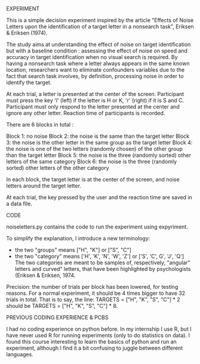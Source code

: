 EXPERIMENT

This is a simple decision experiment inspired by the article "Effects of Noise Letters upon the identification of a target letter in a nonsearch task", Eriksen & Eriksen (1974). 

The study aims at understanding the effect of noise on target identification but with a baseline condition : assessing the effect of noise on speed and accuracy in target identification when no visual search is required. By having a nonsearch task where a letter always appears in the same known location, researchers want to eliminate confounders variables due to the fact that search task involves, by definition, processing noise in order to identify the target.

At each trial, a letter is presented at the center of the screen. Participant must press the key 'l' (left) if the letter is H or K, 'r' (right) if it is S and C. Participant must only respond to the letter presented at the center and ignore any other letter. Reaction time of participants is recorded. 

There are 6 blocks in total : 

Block 1: no noise
Block 2: the noise is the same than the target letter
Block 3: the noise is the other letter in the same group as the target letter
Block 4: the noise is one of the two letters (randomly chosen) of the other group than the target letter
Block 5: the noise is the three (randomly sorted) other letters of the same category
Block 6: the noise is the three (randomly sorted) other letters of the other category

In each block, the target letter is at the center of the screen, and noise letters around the target letter.

At each trial, the key pressed by the user and the reaction time are saved in a data file. 

CODE 

noiseletters.py contains the code to run the experiment using expyriment. 

To simplify the explanation, I introduce a new terminology:
- the two "groups" means ["H", "K"] or ["S", "C"]
- the two "category" means ['H', 'K', 'N', 'W', 'Z'] or ['S', 'C', G', 'J', 'Q']
The two categories are meant to be samples of, respectively, "angular" letters and curved" letters, that have been highlighted by psychologists (Eriksen & Eriksen, 1974.

Precision: the number of trials per block has been lowered, for testing reasons. For a normal experiment, it should be 4 times bigger to have 32 trials in total. That is to say, the line:
	TARGETS = ["H", "K", "S", "C"] * 2
should be
	TARGETS = ["H", "K", "S", "C"] * 8.

PREVIOUS CODING EXPERIENCE & PCBS

I had no coding experience on python before. In my internship I use R, but I have never used R for running experiments (only to do statistics on data). I found this course interesting to learn the basics of python and run an experiment, although I find it a bit confusing to juggle between different languages. 



